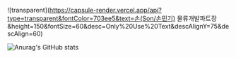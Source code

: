 ![transparent](https://capsule-render.vercel.app/api?type=transparent&fontColor=703ee5&text=손(Son/손민기) 물류개발파트장&height=150&fontSize=60&desc=Only%20Use%20Text&descAlignY=75&descAlign=60)

![Anurag's GitHub stats](https://github-readme-stats.vercel.app/api?username=smk692&show_icons=true&theme=radical)
